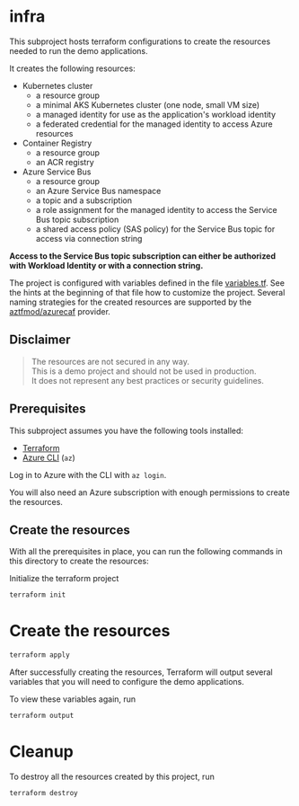 # infra

This subproject hosts terraform configurations to create the resources needed to run the demo applications.

It creates the following resources:

- Kubernetes cluster
  - a resource group
  - a minimal AKS Kubernetes cluster (one node, small VM size)
  - a managed identity for use as the application's workload identity
  - a federated credential for the managed identity to access Azure resources
- Container Registry
  - a resource group
  - an ACR registry
- Azure Service Bus
  - a resource group
  - an Azure Service Bus namespace
  - a topic and a subscription
  - a role assignment for the managed identity to access the Service Bus topic subscription
  - a shared access policy (SAS policy) for the Service Bus topic for access via connection string

**Access to the Service Bus topic subscription can either be authorized with Workload Identity or with a connection string.**

The project is configured with variables defined in the file [variables.tf](variables.tf).
See the hints at the beginning of that file how to customize the project.
Several naming strategies for the created resources are supported by the [aztfmod/azurecaf](https://registry.terraform.io/providers/aztfmod/azurecaf/1.2.28/docs) provider.

## Disclaimer

> The resources are not secured in any way.  
> This is a demo project and should not be used in production.  
> It does not represent any best practices or security guidelines.

## Prerequisites

This subproject assumes you have the following tools installed:
- [Terraform](https://www.terraform.io/)
- [Azure CLI](https://learn.microsoft.com/en-us/cli/azure/install-azure-cli) (`az`)

Log in to Azure with the CLI with `az login`.

You will also need an Azure subscription with enough permissions to create the resources.

## Create the resources

With all the prerequisites in place, you can run the following commands in this directory to create the resources:

Initialize the terraform project
```bash
terraform init
```

# Create the resources
```bash
terraform apply
```

After successfully creating the resources, Terraform will output several variables
that you will need to configure the demo applications.

To view these variables again, run
```bash
terraform output
```

# Cleanup

To destroy all the resources created by this project, run

```bash
terraform destroy
```
